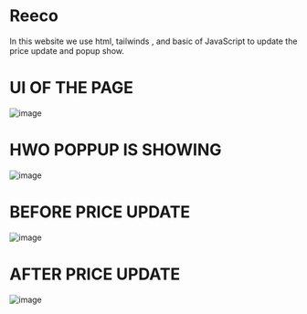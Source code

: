 # Reeco
In this website we use html, tailwinds , and basic of JavaScript to update the price update and popup show.
# UI OF THE PAGE
![image](https://github.com/sarojkumar2003/Reeco/assets/90202990/d03e2397-790e-4277-84d5-311125dc42b4)
# HWO POPPUP IS SHOWING 
![image](https://github.com/sarojkumar2003/Reeco/assets/90202990/5372820c-b57f-4068-b497-574ac9a4e9e4)
# BEFORE PRICE UPDATE
![image](https://github.com/sarojkumar2003/Reeco/assets/90202990/5d4ece16-5bc1-4794-bfea-fd7700a71253)
# AFTER PRICE UPDATE
![image](https://github.com/sarojkumar2003/Reeco/assets/90202990/aea9b341-f0cd-4837-9d78-beda3ad544d0)



